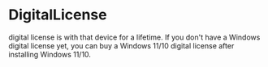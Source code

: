 # DigitalLicense
digital license is with that device for a lifetime. If you don't have a Windows digital license yet, you can buy a Windows 11/10 digital license after installing Windows 11/10.
